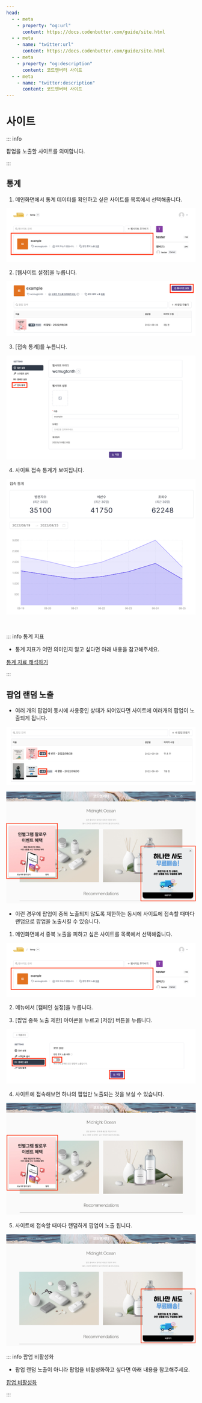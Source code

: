```yaml
---
head:
  - - meta
    - property: "og:url"
      content: https://docs.codenbutter.com/guide/site.html
  - - meta
    - name: "twitter:url"
      content: https://docs.codenbutter.com/guide/site.html
  - - meta
    - property: "og:description"
      content: 코드앤버터 사이트
  - - meta
    - name: "twitter:description"
      content: 코드앤버터 사이트
---
```


# 사이트

::: info

팝업을 노출할 사이트를 의미합니다.

:::

## 통계

1. 메인화면에서 통계 데이터를 확인하고 싶은 사이트를 목록에서 선택해줍니다.

![사이트 선택](./imgs/site/section_1.png)

2. [웹사이트 설정]을 누릅니다.

![웹사이트 설정](./imgs/site/section_2.png)

3. [접속 통계]를 누릅니다.

![접속 통계](./imgs/site/section_3.png)

4. 사이트 접속 통계가 보여집니다.

![접속 통계](./imgs/campaign/section_12.png)

<br/>

::: info 통계 지표

- 통계 지표가 어떤 의미인지 알고 싶다면 아래 내용을 참고해주세요.

[통계 자료 해석하기](./campaign.md#방문자수-vs-세션수-vs-조회수-무엇이-다른가요)

:::

## 팝업 랜덤 노출

- 여러 개의 팝업이 동시에 사용중인 상태가 되어있다면 사이트에 여러개의 팝업이 노출되게 됩니다.

![사용중](./imgs/site/section_4.png)

![중복 노출](./imgs/site/section_5.png)

- 이런 경우에 팝업이 중복 노출되지 않도록 제한하는 동시에 사이트에 접속할 때마다 랜덤으로 팝업을 노출시킬 수 있습니다.

1. 메인화면에서 중복 노출을 피하고 싶은 사이트를 목록에서 선택해줍니다.

![사이트 선택](./imgs/site/section_1.png)

2. 메뉴에서 [캠페인 설정]을 누릅니다.

3. [팝업 중복 노출 제한] 아이콘을 누르고 [저장] 버튼을 누릅니다.

![팝업 설정](./imgs/site/section_7.png)

4. 사이트에 접속해보면 하나의 팝업만 노출되는 것을 보실 수 있습니다.

![단일 노출](./imgs/site/section_8.png)

5. 사이트에 접속할 때마다 랜덤하게 팝업이 노출 됩니다.

![랜덤 노출](./imgs/site/section_9.png)

::: info 팝업 비활성화

- 팝업 랜덤 노출이 아니라 팝업을 비활성화하고 싶다면 아래 내용을 참고해주세요.

[팝업 비활성화](./detail-editor.md#사용-중지)

:::
